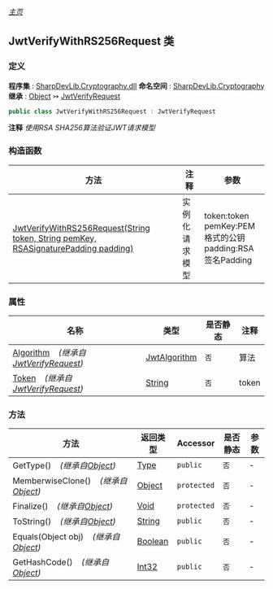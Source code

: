 ###### [主页](./Index.md "主页")
## JwtVerifyWithRS256Request 类
### 定义
**程序集** : [SharpDevLib.Cryptography.dll](./SharpDevLib.Cryptography.assembly.md "SharpDevLib.Cryptography.dll")
**命名空间** : [SharpDevLib.Cryptography](./SharpDevLib.Cryptography.namespace.md "SharpDevLib.Cryptography")
**继承** : [Object](https://learn.microsoft.com/en-us/dotnet/api/system.object "Object") ↣ [JwtVerifyRequest](./SharpDevLib.Cryptography.JwtVerifyRequest.md "JwtVerifyRequest")
``` csharp
public class JwtVerifyWithRS256Request : JwtVerifyRequest
```
**注释**
*使用RSA SHA256算法验证JWT请求模型*

### 构造函数
|方法|注释|参数|
|---|---|---|
|[JwtVerifyWithRS256Request(String token, String pemKey, RSASignaturePadding padding)](./SharpDevLib.Cryptography.JwtVerifyWithRS256Request.ctor.String.String.RSASignaturePadding.md "JwtVerifyWithRS256Request(String token, String pemKey, RSASignaturePadding padding)")|实例化请求模型|token:token<br>pemKey:PEM格式的公钥<br>padding:RSA签名Padding|

### 属性
|名称|类型|是否静态|注释|
|---|---|---|---|
|[Algorithm](./SharpDevLib.Cryptography.JwtVerifyRequest.Algorithm.md "Algorithm")&nbsp;&nbsp;&nbsp;&nbsp;*(继承自[JwtVerifyRequest](./SharpDevLib.Cryptography.JwtVerifyRequest.md "JwtVerifyRequest"))*|[JwtAlgorithm](./SharpDevLib.Cryptography.JwtAlgorithm.md "JwtAlgorithm")|`否`|算法|
|[Token](./SharpDevLib.Cryptography.JwtVerifyRequest.Token.md "Token")&nbsp;&nbsp;&nbsp;&nbsp;*(继承自[JwtVerifyRequest](./SharpDevLib.Cryptography.JwtVerifyRequest.md "JwtVerifyRequest"))*|[String](https://learn.microsoft.com/en-us/dotnet/api/system.string "String")|`否`|token|

### 方法
|方法|返回类型|Accessor|是否静态|参数|
|---|---|---|---|---|
|GetType()&nbsp;&nbsp;&nbsp;&nbsp;*(继承自[Object](https://learn.microsoft.com/en-us/dotnet/api/system.object "Object"))*|[Type](https://learn.microsoft.com/en-us/dotnet/api/system.type "Type")|`public`|`否`|-|
|MemberwiseClone()&nbsp;&nbsp;&nbsp;&nbsp;*(继承自[Object](https://learn.microsoft.com/en-us/dotnet/api/system.object "Object"))*|[Object](https://learn.microsoft.com/en-us/dotnet/api/system.object "Object")|`protected`|`否`|-|
|Finalize()&nbsp;&nbsp;&nbsp;&nbsp;*(继承自[Object](https://learn.microsoft.com/en-us/dotnet/api/system.object "Object"))*|[Void](https://learn.microsoft.com/en-us/dotnet/api/system.void "Void")|`protected`|`否`|-|
|ToString()&nbsp;&nbsp;&nbsp;&nbsp;*(继承自[Object](https://learn.microsoft.com/en-us/dotnet/api/system.object "Object"))*|[String](https://learn.microsoft.com/en-us/dotnet/api/system.string "String")|`public`|`否`|-|
|Equals(Object obj)&nbsp;&nbsp;&nbsp;&nbsp;*(继承自[Object](https://learn.microsoft.com/en-us/dotnet/api/system.object "Object"))*|[Boolean](https://learn.microsoft.com/en-us/dotnet/api/system.boolean "Boolean")|`public`|`否`|-|
|GetHashCode()&nbsp;&nbsp;&nbsp;&nbsp;*(继承自[Object](https://learn.microsoft.com/en-us/dotnet/api/system.object "Object"))*|[Int32](https://learn.microsoft.com/en-us/dotnet/api/system.int32 "Int32")|`public`|`否`|-|

